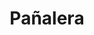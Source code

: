 ---
title: "Pañalera"
url: /ciudad-autonoma-de-buenos-aires/panalera/
shop: artículos para bebés
---